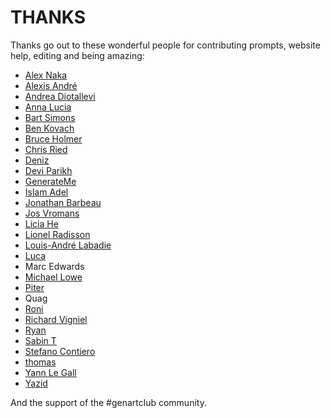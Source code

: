 # THANKS

Thanks go out to these wonderful people for contributing prompts, website help, editing and being amazing:

* [Alex Naka](https://www.instagram.com/bb_bygones)
* [Alexis André](https://twitter.com/macTuitui)
* [Andrea Diotallevi](https://twitter.com/adiotalleviart)
* [Anna Lucia](https://twitter.com/annaluciacodes)
* [Bart Simons](https://twitter.com/Unordered__list)
* [Ben Kovach](https://twitter.com/bendotk)
* [Bruce Holmer](https://twitter.com/bruceHolmer)
* [Chris Ried](https://www.twitter.com/generativecoll)
* [Deniz](https://twitter.com/ojelibalon)
* [Devi Parikh](https://twitter.com/deviparikh)
* [GenerateMe](https://twitter.com/generateme_blog)
* [Islam Adel](https://twitter.com/j_maffe)
* [Jonathan Barbeau](https://twitter.com/jbarbeau_Art)
* [Jos Vromans](https://twitter.com/josVromans)
* [Licia He](https://twitter.com/licia_He/)
* [Lionel Radisson](https://twitter.com/makIO135/)
* [Louis-André Labadie](https://twitter.com/lalabadie)
* [Luca](https://twitter.com/ioan1x)
* Marc Edwards 
* [Michael Lowe](https://twitter.com/mrjlowe)
* [Piter](https://twitter.com/piterpasma)
* Quag 
* [Roni](https://twitter.com/KaufmanRoni)
* [Richard Vigniel](https://twitter.com/rvig_art)
* [Ryan](https://twitter.com/rwstruhl)
* [Sabin T](https://twitter.com/artbysabin)
* [Stefano Contiero](https://twitter.com/stefan_contiero)
* [thomas](https://twitter.com/thomasp85)
* [Yann Le Gall](https://twitter.com/yann_LeGall)
* [Yazid](https://twitter.com/yazid)

And the support of the #genartclub community.

